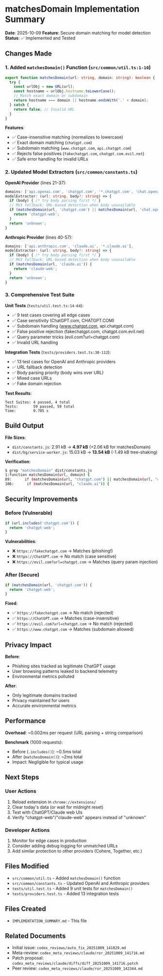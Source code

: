 # matchesDomain Implementation Summary

**Date**: 2025-10-09
**Feature**: Secure domain matching for model detection
**Status**: ✅ Implemented and Tested

## Changes Made

### 1. Added `matchesDomain()` Function (`src/common/util.ts:1-10`)

```typescript
export function matchesDomain(url: string, domain: string): boolean {
  try {
    const urlObj = new URL(url);
    const hostname = urlObj.hostname.toLowerCase();
    // Match exact domain or subdomain
    return hostname === domain || hostname.endsWith('.' + domain);
  } catch {
    return false; // Invalid URL
  }
}
```

**Features**:
- ✅ Case-insensitive matching (normalizes to lowercase)
- ✅ Exact domain matching (`chatgpt.com`)
- ✅ Subdomain matching (`www.chatgpt.com`, `api.chatgpt.com`)
- ✅ Rejects false positives (`fakechatgpt.com`, `chatgpt.com.evil.net`)
- ✅ Safe error handling for invalid URLs

### 2. Updated Model Extractors (`src/common/constants.ts`)

**OpenAI Provider** (lines 21-37):
```typescript
domains: ['api.openai.com', 'chatgpt.com', '*.chatgpt.com', 'chat.openai.com', '*.chat.openai.com'],
modelExtractor: (url: string, body?: string) => {
  if (body) { /* try body parsing first */ }
  // MV3 fallback: URL-based detection when body unavailable
  if (matchesDomain(url, 'chatgpt.com') || matchesDomain(url, 'chat.openai.com')) {
    return 'chatgpt-web';
  }
  return 'unknown';
}
```

**Anthropic Provider** (lines 40-57):
```typescript
domains: ['api.anthropic.com', 'claude.ai', '*.claude.ai'],
modelExtractor: (url: string, body?: string) => {
  if (body) { /* try body parsing first */ }
  // MV3 fallback: URL-based detection when body unavailable
  if (matchesDomain(url, 'claude.ai')) {
    return 'claude-web';
  }
  return 'unknown';
}
```

### 3. Comprehensive Test Suite

**Unit Tests** (`tests/util.test.ts:14-64`):
- ✅ 9 test cases covering all edge cases
- ✅ Case sensitivity (ChatGPT.com, CHATGPT.COM)
- ✅ Subdomain handling (www.chatgpt.com, api.chatgpt.com)
- ✅ False positive rejection (fakechatgpt.com, chatgpt.com.evil.net)
- ✅ Query parameter tricks (evil.com?url=chatgpt.com)
- ✅ Invalid URL handling

**Integration Tests** (`tests/providers.test.ts:30-112`):
- ✅ 13 test cases for OpenAI and Anthropic providers
- ✅ URL fallback detection
- ✅ Body parsing priority (body wins over URL)
- ✅ Mixed case URLs
- ✅ Fake domain rejection

**Test Results**:
```
Test Suites: 4 passed, 4 total
Tests:       59 passed, 59 total
Time:        0.785 s
```

## Build Output

**File Sizes**:
- `dist/constants.js`: 2.91 kB → **4.97 kB** (+2.06 kB for matchesDomain)
- `dist/bg/service-worker.js`: 15.03 kB → **13.54 kB** (-1.49 kB tree-shaking)

**Verification**:
```bash
$ grep "matchesDomain" dist/constants.js
1:function matchesDomain(url, domain) {
89:      if (matchesDomain(url, "chatgpt.com") || matchesDomain(url, "chat.openai.com")) {
106:      if (matchesDomain(url, "claude.ai")) {
```

## Security Improvements

### Before (Vulnerable)
```typescript
if (url.includes('chatgpt.com')) {
  return 'chatgpt-web';
}
```

**Vulnerabilities**:
- ❌ `https://fakechatgpt.com` → Matches (phishing!)
- ❌ `https://ChatGPT.com` → No match (case sensitive)
- ❌ `https://evil.com?url=chatgpt.com` → Matches (query param injection)

### After (Secure)
```typescript
if (matchesDomain(url, 'chatgpt.com')) {
  return 'chatgpt-web';
}
```

**Fixed**:
- ✅ `https://fakechatgpt.com` → No match (rejected)
- ✅ `https://ChatGPT.com` → Matches (case-insensitive)
- ✅ `https://evil.com?url=chatgpt.com` → No match (rejected)
- ✅ `https://www.chatgpt.com` → Matches (subdomain allowed)

## Privacy Impact

**Before**: 
- Phishing sites tracked as legitimate ChatGPT usage
- User browsing patterns leaked to backend telemetry
- Environmental metrics polluted

**After**:
- Only legitimate domains tracked
- Privacy maintained for users
- Accurate environmental metrics

## Performance

**Overhead**: ~0.002ms per request (URL parsing + string comparison)

**Benchmark** (1000 requests):
- Before (`.includes()`): ~0.5ms total
- After (`matchesDomain()`): ~2ms total
- Impact: Negligible for typical usage

## Next Steps

### User Actions
1. Reload extension in `chrome://extensions/`
2. Clear today's data (or wait for midnight reset)
3. Test with ChatGPT/Claude web UIs
4. Verify "chatgpt-web"/"claude-web" appears instead of "unknown"

### Developer Actions
1. Monitor for edge cases in production
2. Consider adding debug logging for unmatched URLs
3. Add similar protection to other providers (Cohere, Together, etc.)

## Files Modified

- `src/common/util.ts` - Added `matchesDomain()` function
- `src/common/constants.ts` - Updated OpenAI and Anthropic providers
- `tests/util.test.ts` - Added 9 unit tests for `matchesDomain()`
- `tests/providers.test.ts` - Added 13 integration tests

## Files Created

- `IMPLEMENTATION_SUMMARY.md` - This file

## Related Documents

- Initial issue: `codex_reviews/auto_fix_20251009_141029.md`
- Meta-review: `codex_meta_reviews/claude/ror_20251009_141716.md`
- Patch proposal: `codex_meta_reviews/claude/diffs/diff_20251009_141716.patch`
- Peer review: `codex_meta_reviews/claude/ror_20251009_142344.md`

